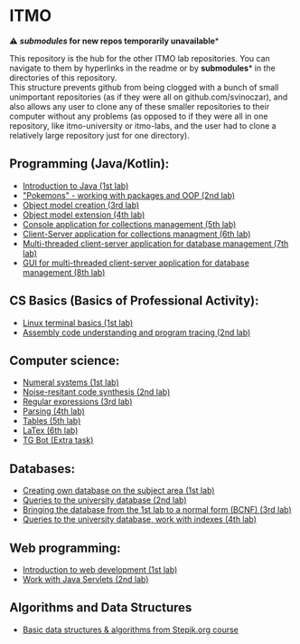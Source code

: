 # ITMO
⚠️ ***submodules* for new repos temporarily unavailable***


This repository is the hub for the other ITMO lab repositories. You can  navigate to them by hyperlinks in the readme or by **submodules*** in the directories of this repository.  
This structure prevents github from being clogged with a bunch of small unimportant repositories (as if they were all on github.com/svinoczar), and also allows any user to clone any of these smaller repositories to their computer without any problems (as opposed to if they were all in one repository, like itmo-university or itmo-labs, and the user had to clone a relatively large repository just for one directory).


## Programming (Java/Kotlin):
- [Introduction to Java (1st lab)](https://github.com/svinoczarITMO/s1-prog-lab1/tree/main)
- ["Pokemons" - working with packages and OOP (2nd lab)](https://github.com/svinoczarITMO/s1-prog-lab2/tree/main)
- [Object model creation (3rd lab)](https://github.com/svinoczarITMO/s1-prog-lab3/tree/main)
- [Object model extension (4th lab)](https://github.com/svinoczarITMO/s1-prog-lab4/tree/main) 
- [Console application for collections management (5th lab)](https://github.com/svinoczarITMO/s2-prog-lab5/tree/main)
- [Client-Server application for collections managment (6th lab)](https://github.com/svinoczarITMO/s2-prog-lab6/tree/main)
- [Multi-threaded client-server application for database management (7th lab)](https://github.com/svinoczarITMO/s2-prog-lab7/tree/main)
- [GUI for multi-threaded client-server application for database management (8th lab)](https://github.com/svinoczarITMO/s2-prog-lab8/tree/main)


## CS Basics (Basics of Professional Activity):
- [Linux terminal basics (1st lab)](https://github.com/svinoczarITMO/s1-bpa-lab1/tree/main)
- [Assembly code understanding and program tracing (2nd lab)](https://github.com/svinoczarITMO/s1-bpa-lab2/tree/main)


## Computer science:
- [Numeral systems (1st lab)](https://github.com/svinoczarITMO/s1-cs-lab1/tree/main)
- [Noise-resitant code synthesis (2nd lab)](https://github.com/svinoczarITMO/s1-cs-lab2/tree/main)
- [Regular expressions (3rd lab)](https://github.com/svinoczarITMO/s1-cs-lab3/tree/main)
- [Parsing (4th lab)](https://github.com/svinoczarITMO/s1-cs-lab4/tree/main)
- [Tables (5th lab)](https://github.com/svinoczarITMO/s1-cs-lab5/tree/main)
- [LaTex (6th lab)](https://github.com/svinoczarITMO/s1-cs-lab6/tree/main)
- [TG Bot (Extra task)](https://github.com/svinoczarITMO/s1-cs-extra/tree/main)


## Databases:
- [Creating own database on the subject area (1st lab)](https://github.com/svinoczarITMO/s2-db-lab1/tree/main)
- [Queries to the university database (2nd lab)](https://github.com/svinoczarITMO/s2-db-lab2/tree/main)
- [Bringing the database from the 1st lab to a normal form (BCNF) (3rd lab)](https://github.com/svinoczarITMO/s2-db-lab3/tree/main)
- [Queries to the university database, work with indexes (4th lab)](https://github.com/svinoczarITMO/s2-db-lab4/tree/main)


## Web programming:
- [Introduction to web development (1st lab)](https://github.com/svinoczarITMO/s3-web-lab1/tree/main)
- [Work with Java Servlets (2nd lab)](https://github.com/svinoczarITMO/s3-web-lab2/tree/main)


## Algorithms and Data Structures
- [Basic data structures & algorithms from Stepik.org course](https://github.com/svinoczarITMO/s4-dsa-stepik)

